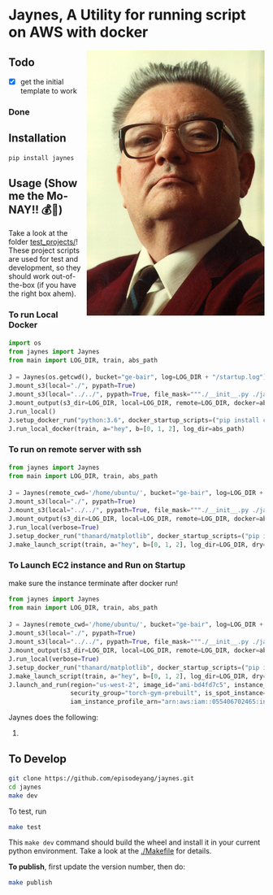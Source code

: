 # Jaynes, A Utility for running script on AWS with docker
<a href="figures/ETJaynes_defiant.jpg" target="_blank"><img src="figures/ETJaynes_defiant.jpg" alt="Defiant Jaynes" align="right" width="350px"></a>
## Todo

- [x] get the initial template to work

### Done

## Installation

```bash
pip install jaynes
```

## Usage (**Show me the Mo-NAY!! :moneybag::money_with_wings:**)

Take a look at the folder [test_projects/](test_projects/)! These project scripts are used for test and development, so
they should work out-of-the-box (if you have the right box ahem). 

### To run Local Docker

```python
import os
from jaynes import Jaynes
from main import LOG_DIR, train, abs_path

J = Jaynes(os.getcwd(), bucket="ge-bair", log=LOG_DIR + "/startup.log")
J.mount_s3(local="./", pypath=True)
J.mount_s3(local="../../", pypath=True, file_mask="""./__init__.py ./jaynes""")
J.mount_output(s3_dir=LOG_DIR, local=LOG_DIR, remote=LOG_DIR, docker=abs_path, sync_s3=False)
J.run_local()
J.setup_docker_run("python:3.6", docker_startup_scripts=("pip install cloudpickle",), use_gpu=False)
J.run_local_docker(train, a="hey", b=[0, 1, 2], log_dir=abs_path)
```

### To run on remote server with ssh

```python
from jaynes import Jaynes
from main import LOG_DIR, train, abs_path

J = Jaynes(remote_cwd='/home/ubuntu/', bucket="ge-bair", log=LOG_DIR + "/startup.log")
J.mount_s3(local="./", pypath=True)
J.mount_s3(local="../../", pypath=True, file_mask="""./__init__.py ./jaynes""")
J.mount_output(s3_dir=LOG_DIR, local=LOG_DIR, remote=LOG_DIR, docker=abs_path)
J.run_local(verbose=True)
J.setup_docker_run("thanard/matplotlib", docker_startup_scripts=("pip install cloudpickle",), use_gpu=True)
J.make_launch_script(train, a="hey", b=[0, 1, 2], log_dir=LOG_DIR, dry=True, verbose=True)
```


### To Launch EC2 instance and Run on Startup

make sure the instance terminate after docker run!

```python
from jaynes import Jaynes
from main import LOG_DIR, train, abs_path

J = Jaynes(remote_cwd='/home/ubuntu/', bucket="ge-bair", log=LOG_DIR + "/startup.log")
J.mount_s3(local="./", pypath=True)
J.mount_s3(local="../../", pypath=True, file_mask="""./__init__.py ./jaynes""")
J.mount_output(s3_dir=LOG_DIR, local=LOG_DIR, remote=LOG_DIR, docker=abs_path)
J.run_local(verbose=True)
J.setup_docker_run("thanard/matplotlib", docker_startup_scripts=("pip install cloudpickle",), use_gpu=True)
J.make_launch_script(train, a="hey", b=[0, 1, 2], log_dir=LOG_DIR, dry=True, verbose=True, terminate_after_finish=True)
J.launch_and_run(region="us-west-2", image_id="ami-bd4fd7c5", instance_type="t2.micro", key_name="ge-berkeley",
                 security_group="torch-gym-prebuilt", is_spot_instance=True, spot_price=0.004,
                 iam_instance_profile_arn="arn:aws:iam::055406702465:instance-profile/main", dry=False)
```

Jaynes does the following:

1. 

## To Develop

```bash
git clone https://github.com/episodeyang/jaynes.git
cd jaynes
make dev
```

To test, run

```bash
make test
```

This `make dev` command should build the wheel and install it in your current python environment. Take a look at the [./Makefile](./Makefile) for details.

**To publish**, first update the version number, then do:

```bash
make publish
```
